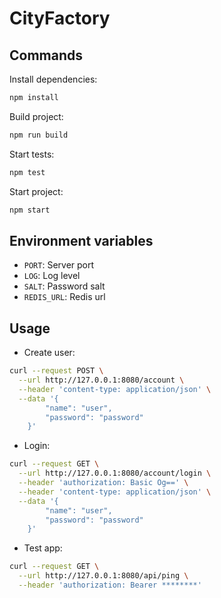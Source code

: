 # CityFactory

## Commands

Install dependencies:

```bash
npm install
```

Build project:

```bash
npm run build
```

Start tests:

```bash
npm test
```

Start project:

```bash
npm start
```

## Environment variables

- `PORT`: Server port
- `LOG`: Log level
- `SALT`: Password salt
- `REDIS_URL`: Redis url

## Usage

- Create user:

```bash
curl --request POST \
  --url http://127.0.0.1:8080/account \
  --header 'content-type: application/json' \
  --data '{
        "name": "user",
        "password": "password"
    }'
```

- Login:

```bash
curl --request GET \
  --url http://127.0.0.1:8080/account/login \
  --header 'authorization: Basic Og==' \
  --header 'content-type: application/json' \
  --data '{
        "name": "user",
        "password": "password"
    }'
```

- Test app:

```bash
curl --request GET \
  --url http://127.0.0.1:8080/api/ping \
  --header 'authorization: Bearer ********'
```
